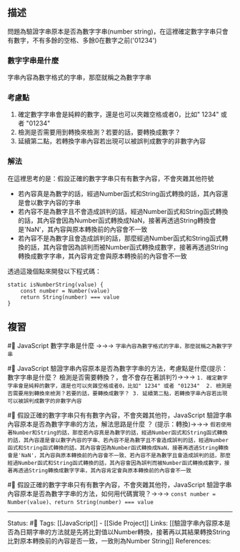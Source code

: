 


## 描述

問題為驗證字串原本是否為數字字串(number string)，在這裡確定數字字串只會有數字，不有多餘的空格、多餘0在數字之前('01234')

### 數字字串是什麼
字串內容為數字格式的字串，那麼就稱之為數字字串

### 考慮點
1. 確定數字字串會是純粹的數字，還是也可以夾雜空格或者0，比如" 1234" 或者 "01234" 
2. 檢測是否需要用到轉換來檢測？若要的話，要轉換成數字？
3. 延續第二點，若轉換字串內容若出現可以被誤判成數字的非數字內容
### 解法
在這裡思考的是：假設正確的數字字串只有有數字內容，不會夾雜其他符號
- 若內容真是為數字的話，經過Number函式和String函式轉換的話，其內容還是會以數字內容的字串
- 若內容不是為數字且不會造成誤判的話，經過Number函式和String函式轉換的話，其內容會因為Number函式轉換成NaN，接著再透過String轉換會是'NaN'，其內容與原本轉換前的內容會不一致
- 若內容不是為數字且會造成誤判的話，那麼經過Number函式和String函式轉換的話，其內容會因為誤判而被Number函式轉換成數字，接著再透過String轉換成數字字串，其內容肯定會與原本轉換前的內容會不一致

透過這幾個點來開發以下程式碼：
```
static isNumberString(value) {
	const number = Number(value)
	return String(number) === value
}
```


## 複習
#🧠 JavaScript 數字字串是什麼 ->->-> `字串內容為數字格式的字串，那麼就稱之為數字字串`
<!--SR:!2023-04-16,194,250-->

#🧠 JavaScript  驗證字串內容原本是否為數字字串的方法，考慮點是什麼(提示：數字字串是什麼？ 檢測是否需要轉換？，會不會存在著誤判?)->->-> `1. 確定數字字串會是純粹的數字，還是也可以夾雜空格或者0，比如" 1234" 或者 "01234"  2. 檢測是否需要用到轉換來檢測？若要的話，要轉換成數字？ 3. 延續第二點，若轉換字串內容若出現可以被誤判成數字的非數字內容`
<!--SR:!2022-10-13,71,250-->


#🧠 假設正確的數字字串只有有數字內容，不會夾雜其他符，JavaScript  驗證字串內容原本是否為數字字串的方法，解法思路是什麼 ？ (提示：轉換)->->-> `假若使用著Number和String的話，那麼若內容真是為數字的話，經過Number函式和String函式轉換的話，其內容還是會以數字內容的字串、若內容不是為數字且不會造成誤判的話，經過Number函式和String函式轉換的話，其內容會因為Number函式轉換成NaN，接著再透過String轉換會是'NaN'，其內容與原本轉換前的內容會不一致、若內容不是為數字且會造成誤判的話，那麼經過Number函式和String函式轉換的話，其內容會因為誤判而被Number函式轉換成數字，接著再透過String轉換成數字字串，其內容肯定會與原本轉換前的內容會不一致`
<!--SR:!2023-03-10,166,250-->

#🧠 假設正確的數字字串只有有數字內容，不會夾雜其他符，JavaScript  驗證字串內容原本是否為數字字串的方法，如何用代碼實現？->->-> `const number = Number(value)、return String(number) === value`
<!--SR:!2022-12-22,118,250-->

---
Status: #🌱 
Tags:
[[JavaScript]] - [[Side Project]]
Links:
[[驗證字串內容原本是否為日期字串的方法就是先將比對值以Number轉換，接著再以其結果轉換String比對原本轉換前的內容是否一致，一致則為Number String]]
References: